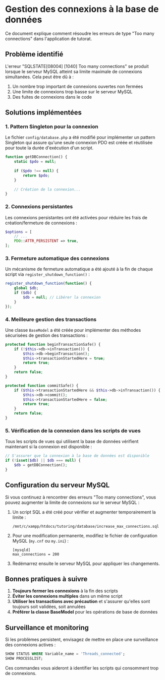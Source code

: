 # Gestion des connexions à la base de données

Ce document explique comment résoudre les erreurs de type "Too many connections" dans l'application de tutorat.

## Problème identifié

L'erreur "SQLSTATE[08004] [1040] Too many connections" se produit lorsque le serveur MySQL atteint sa limite maximale de connexions simultanées. Cela peut être dû à :

1. Un nombre trop important de connexions ouvertes non fermées
2. Une limite de connexions trop basse sur le serveur MySQL
3. Des fuites de connexions dans le code

## Solutions implémentées

### 1. Pattern Singleton pour la connexion

Le fichier `config/database.php` a été modifié pour implémenter un pattern Singleton qui assure qu'une seule connexion PDO est créée et réutilisée pour toute la durée d'exécution d'un script.

```php
function getDBConnection() {
    static $pdo = null;
    
    if ($pdo !== null) {
        return $pdo;
    }
    
    // Création de la connexion...
}
```

### 2. Connexions persistantes

Les connexions persistantes ont été activées pour réduire les frais de création/fermeture de connexions :

```php
$options = [
    // ...
    PDO::ATTR_PERSISTENT => true,
];
```

### 3. Fermeture automatique des connexions

Un mécanisme de fermeture automatique a été ajouté à la fin de chaque script via `register_shutdown_function()` :

```php
register_shutdown_function(function() {
    global $db;
    if ($db) {
        $db = null; // Libérer la connexion
    }
});
```

### 4. Meilleure gestion des transactions

Une classe `BaseModel` a été créée pour implémenter des méthodes sécurisées de gestion des transactions :

```php
protected function beginTransactionSafe() {
    if (!$this->db->inTransaction()) {
        $this->db->beginTransaction();
        $this->transactionStartedHere = true;
        return true;
    }
    return false;
}

protected function commitSafe() {
    if ($this->transactionStartedHere && $this->db->inTransaction()) {
        $this->db->commit();
        $this->transactionStartedHere = false;
        return true;
    }
    return false;
}
```

### 5. Vérification de la connexion dans les scripts de vues

Tous les scripts de vues qui utilisent la base de données vérifient maintenant si la connexion est disponible :

```php
// S'assurer que la connexion à la base de données est disponible
if (!isset($db) || $db === null) {
    $db = getDBConnection();
}
```

## Configuration du serveur MySQL

Si vous continuez à rencontrer des erreurs "Too many connections", vous pouvez augmenter la limite de connexions sur le serveur MySQL :

1. Un script SQL a été créé pour vérifier et augmenter temporairement la limite :
   ```
   /mnt/c/xampp/htdocs/tutoring/database/increase_max_connections.sql
   ```

2. Pour une modification permanente, modifiez le fichier de configuration MySQL (`my.cnf` ou `my.ini`) :
   ```
   [mysqld]
   max_connections = 200
   ```

3. Redémarrez ensuite le serveur MySQL pour appliquer les changements.

## Bonnes pratiques à suivre

1. **Toujours fermer les connexions** à la fin des scripts
2. **Éviter les connexions multiples** dans un même script
3. **Utiliser les transactions avec précaution** et s'assurer qu'elles sont toujours soit validées, soit annulées
4. **Préférer la classe BaseModel** pour les opérations de base de données

## Surveillance et monitoring

Si les problèmes persistent, envisagez de mettre en place une surveillance des connexions actives :

```sql
SHOW STATUS WHERE Variable_name = 'Threads_connected';
SHOW PROCESSLIST;
```

Ces commandes vous aideront à identifier les scripts qui consomment trop de connexions.